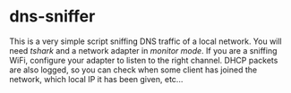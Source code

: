 # dns-sniffer
This is a very simple script sniffing DNS traffic of a local network.
You will need *tshark* and a network adapter in *monitor mode*. If you are a sniffing WiFi, configure your adapter to listen to the right channel.
DHCP packets are also logged, so you can check when some client has joined the network, which local IP it has been given, etc...
